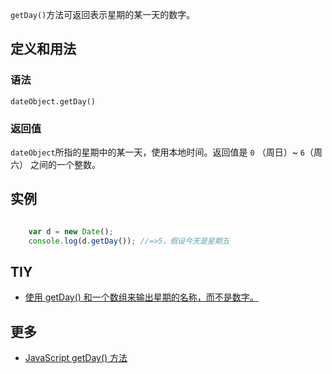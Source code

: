`getDay()`方法可返回表示星期的某一天的数字。

## 定义和用法

### 语法

`dateObject.getDay()`

### 返回值

`dateObject`所指的星期中的某一天，使用本地时间。返回值是 `0` （周日）~ `6`（周六） 之间的一个整数。

## 实例

``` javascript

    var d = new Date();
    console.log(d.getDay()); //=>5，假设今天是星期五

```

## TIY

*   [使用 getDay() 和一个数组来输出星期的名称，而不是数字。](http://www.w3school.com.cn/tiy/t.asp?f=jseg_date_weekday)

## 更多

*   [JavaScript getDay() 方法](http://www.w3school.com.cn/jsref/jsref_getDay.asp)